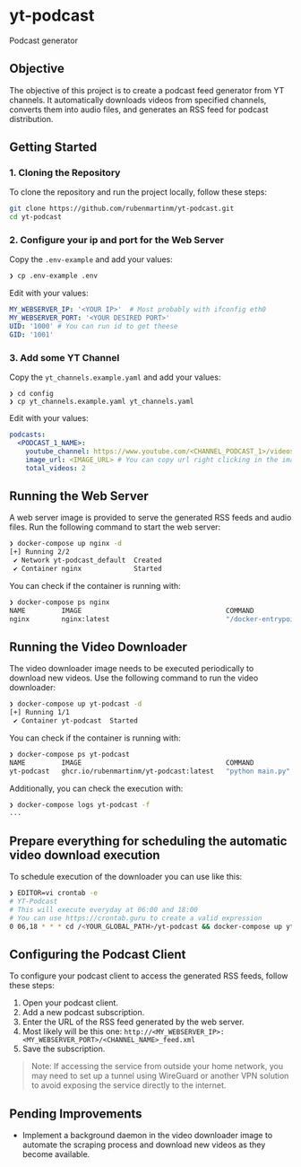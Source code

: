 # yt-podcast
Podcast generator

## Objective
The objective of this project is to create a podcast feed generator from YT channels. It automatically downloads videos from specified channels, converts them into audio files, and generates an RSS feed for podcast distribution.

## Getting Started

### 1. Cloning the Repository
To clone the repository and run the project locally, follow these steps:

```sh
git clone https://github.com/rubenmartinm/yt-podcast.git
cd yt-podcast
```

### 2. Configure your ip and port for the Web Server
Copy the `.env-example` and add your values:
```sh
❯ cp .env-example .env
```

Edit with your values:
```yaml
MY_WEBSERVER_IP: '<YOUR IP>'  # Most probably with ifconfig eth0
MY_WEBSERVER_PORT: '<YOUR DESIRED PORT>'
UID: '1000' # You can run id to get theese
GID: '1001'
```

### 3. Add some YT Channel
Copy the `yt_channels.example.yaml` and add your values:
```
❯ cd config
❯ cp yt_channels.example.yaml yt_channels.yaml
```

Edit with your values:
```yaml
podcasts:
  <PODCAST_1_NAME>:
    youtube_channel: https://www.youtube.com/<CHANNEL_PODCAST_1>/videos # Attention: Please note the /videos
    image_url: <IMAGE_URL> # You can copy url right clicking in the image
    total_videos: 2
```

## Running the Web Server

A web server image is provided to serve the generated RSS feeds and audio files. Run the following command to start the web server:

``` bash
❯ docker-compose up nginx -d
[+] Running 2/2
 ✔ Network yt-podcast_default  Created                                                                                               0.0s
 ✔ Container nginx             Started                                                                                               0.1s
```
You can check if the container is running with:
```sh
❯ docker-compose ps nginx
NAME         IMAGE                                    COMMAND                  SERVICE      CREATED        STATUS         PORTS
nginx        nginx:latest                             "/docker-entrypoint.…"   nginx        28 hours ago   Up 8 minutes   0.0.0.0:9999->80/tcp, :::9999->80/tcp
```

## Running the Video Downloader

The video downloader image needs to be executed periodically to download new videos. Use the following command to run the video downloader:

```sh
❯ docker-compose up yt-podcast -d
[+] Running 1/1
 ✔ Container yt-podcast  Started                                                                                                     0.0s
```

You can check if the container is running with:
```sh
❯ docker-compose ps yt-podcast
NAME         IMAGE                                    COMMAND            SERVICE      CREATED              STATUS              PORTS
yt-podcast   ghcr.io/rubenmartinm/yt-podcast:latest   "python main.py"   yt-podcast   About a minute ago   Up About a minute
```

Additionally, you can check the execution with:
```sh
❯ docker-compose logs yt-podcast -f
...
```

## Prepare everything for scheduling the automatic video download execution
To schedule execution of the downloader you can use like this:
```sh
❯ EDITOR=vi crontab -e
# YT-Podcast
# This will execute everyday at 06:00 and 18:00
# You can use https://crontab.guru to create a valid expression
0 06,18 * * * cd /<YOUR_GLOBAL_PATH>/yt-podcast && docker-compose up yt-podcast > /dev/null 2>&1
```

## Configuring the Podcast Client

To configure your podcast client to access the generated RSS feeds, follow these steps:

1. Open your podcast client.
2. Add a new podcast subscription.
3. Enter the URL of the RSS feed generated by the web server.
4. Most likely will be this one: `http://<MY_WEBSERVER_IP>:<MY_WEBSERVER_PORT>/<CHANNEL_NAME>_feed.xml`
5. Save the subscription.

> Note: If accessing the service from outside your home network, you may need to set up a tunnel using WireGuard or another VPN solution to avoid exposing the service directly to the internet.

## Pending Improvements
- Implement a background daemon in the video downloader image to automate the scraping process and download new videos as they become available.

